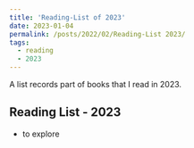 ```yaml
---
title: 'Reading-List of 2023'
date: 2023-01-04
permalink: /posts/2022/02/Reading-List 2023/
tags:
  - reading
  - 2023
---
```


A list records part of books that I read in 2023.

## Reading List - 2023
- to explore
